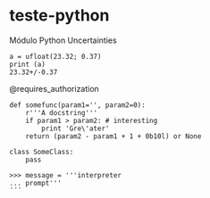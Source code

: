 # teste-python

Módulo Python Uncertainties
```
a = ufloat(23.32; 0.37)
print (a)
23.32+/-0.37
```

@requires_authorization
```
def somefunc(param1='', param2=0):
    r'''A docstring'''
    if param1 > param2: # interesting
        print 'Gre\'ater'
    return (param2 - param1 + 1 + 0b10l) or None

class SomeClass:
    pass

>>> message = '''interpreter
... prompt'''
´´´
